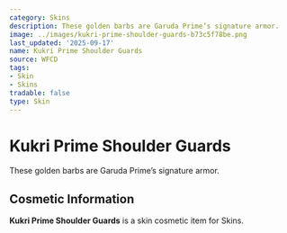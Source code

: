 ```yaml
---
category: Skins
description: These golden barbs are Garuda Prime’s signature armor.
image: ../images/kukri-prime-shoulder-guards-b73c5f78be.png
last_updated: '2025-09-17'
name: Kukri Prime Shoulder Guards
source: WFCD
tags:
- Skin
- Skins
tradable: false
type: Skin
---
```


# Kukri Prime Shoulder Guards

These golden barbs are Garuda Prime’s signature armor.

## Cosmetic Information

**Kukri Prime Shoulder Guards** is a skin cosmetic item for Skins.

